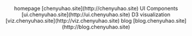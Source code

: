 <p align="center">
  homepage [chenyuhao.site](http://chenyuhao.site)
  UI Components [ui.chenyuhao.site](http://ui.chenyuhao.site)
  D3 visualization [viz.chenyuhao.site](http://viz.chenyuhao.site)
  blog [blog.chenyuhao.site](http://blog.chenyuhao.site)
</p>

